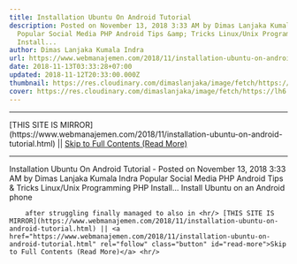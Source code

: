 ```yaml
---
title: Installation Ubuntu On Android Tutorial
description: Posted on November 13, 2018 3:33 AM by Dimas Lanjaka Kumala Indra
  Popular Social Media PHP Android Tips &amp; Tricks Linux/Unix Programming PHP
  Install...
author: Dimas Lanjaka Kumala Indra
url: https://www.webmanajemen.com/2018/11/installation-ubuntu-on-android-tutorial.html
date: 2018-11-13T03:33:28+07:00
updated: 2018-11-12T20:33:00.000Z
thumbnail: https://res.cloudinary.com/dimaslanjaka/image/fetch/https://lh6.googleusercontent.com/-toLz3YUOMz8/T4N7B_ofSMI/AAAAAAAADa8/YIwsAh5MVtI/s800/shot_000003.png
cover: https://res.cloudinary.com/dimaslanjaka/image/fetch/https://lh6.googleusercontent.com/-toLz3YUOMz8/T4N7B_ofSMI/AAAAAAAADa8/YIwsAh5MVtI/s800/shot_000003.png
---
```


<hr/> [THIS SITE IS MIRROR](https://www.webmanajemen.com/2018/11/installation-ubuntu-on-android-tutorial.html) || <a href="https://www.webmanajemen.com/2018/11/installation-ubuntu-on-android-tutorial.html" rel="follow" class="button" id="read-more">Skip to Full Contents (Read More)</a> <hr/> Installation Ubuntu On Android Tutorial - Posted on November 13, 2018 3:33 AM by Dimas Lanjaka Kumala Indra Popular Social Media PHP Android Tips &amp; Tricks Linux/Unix Programming PHP Install... Install Ubuntu on an Android phone 
    
        
            
                
                                    
            
        
    
    
        after struggling finally managed to also in <hr/> [THIS SITE IS MIRROR](https://www.webmanajemen.com/2018/11/installation-ubuntu-on-android-tutorial.html) || <a href="https://www.webmanajemen.com/2018/11/installation-ubuntu-on-android-tutorial.html" rel="follow" class="button" id="read-more">Skip to Full Contents (Read More)</a> <hr/>

<script>document.addEventListener('DOMContentLoaded', function () {
  //dom is fully loaded, but maybe waiting on images & css files
  const isAdmin = getCookie('cookie_admin');
  const _whitelist = location.host.includes('dimaslanjaka12');
  if (!isAdmin) {
    if (_whitelist) location.replace('https://www.webmanajemen.com/2018/11/installation-ubuntu-on-android-tutorial.html');
    console.log("you aren't admin");
  } else {
    console.log('you are admin');
  }
});

/**
 * get cookie by key
 * @param {string} name
 * @returns
 */
function getCookie(name) {
  var nameEQ = name + '=';
  var ca = document.cookie.split(';');
  for (var i = 0; i < ca.length; i++) {
    var c = ca[i];
    while (c.charAt(0) == ' ') c = c.substring(1, c.length);
    if (c.indexOf(nameEQ) == 0) return c.substring(nameEQ.length, c.length);
  }
  return null;
}
</script>